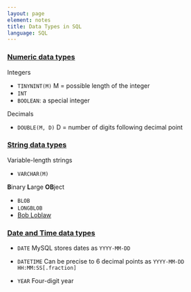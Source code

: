 ```yaml
---
layout: page
element: notes
title: Data Types in SQL
language: SQL
---
```


### [Numeric data types](https://dev.mysql.com/doc/refman/5.7/en/numeric-type-overview.html)

Integers 

- `TINYNINT(M)`
	M = possible length of the integer
- `INT`
- `BOOLEAN`: a special integer

Decimals

- `DOUBLE(M, D)`
	D = number of digits following decimal point
	
### [String data types](https://dev.mysql.com/doc/refman/5.7/en/string-type-overview.html)

Variable-length strings 

- `VARCHAR(M)`

**B**inary **L**arge **OB**ject
- `BLOB`
- `LONGBLOB`
- [Bob Loblaw](https://www.youtube.com/watch?v=mwWAsNZTnug)

### [Date and Time data types](https://dev.mysql.com/doc/refman/5.7/en/date-and-time-type-overview.html)

- `DATE`
	MySQL stores dates as `YYYY-MM-DD`
	
- `DATETIME` 
	Can be precise to 6 decimal points as `YYYY-MM-DD HH:MM:SS[.fraction]`

- `YEAR`
	Four-digit year
	
